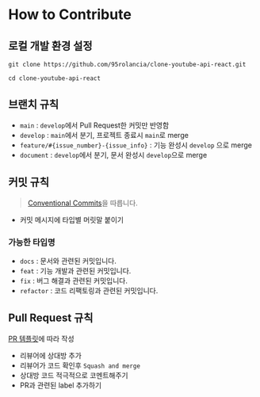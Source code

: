 # How to Contribute

## 로컬 개발 환경 설정

```
git clone https://github.com/95rolancia/clone-youtube-api-react.git

cd clone-youtube-api-react
```

## 브랜치 규칙

- `main` : `develop`에서 Pull Request한 커밋만 반영함
- `develop` : `main`에서 분기, 프로젝트 종료시 `main`로 merge
- `feature/#{issue_number}-{issue_info}` : 기능 완성시 `develop` 으로 merge
- `document` : `develop`에서 분기, 문서 완성시 `develop`으로 merge

## 커밋 규칙

> [Conventional Commits](https://www.conventionalcommits.org/en/v1.0.0/)을 따릅니다.

- 커밋 메시지에 타입별 머릿말 붙이기

### 가능한 타입명

- `docs` : 문서와 관련된 커밋입니다.
- `feat` : 기능 개발과 관련된 커밋입니다.
- `fix` : 버그 해결과 관련된 커밋입니다.
- `refactor` : 코드 리팩토링과 관련된 커밋입니다.

## Pull Request 규칙

[PR 템플릿](./.github/PULL_REQUEST_TEMPLATE.md)에 따라 작성

- 리뷰어에 상대방 추가
- 리뷰어가 코드 확인후 `Squash and merge`
- 상대방 코드 적극적으로 코멘트해주기
- PR과 관련된 label 추가하기
